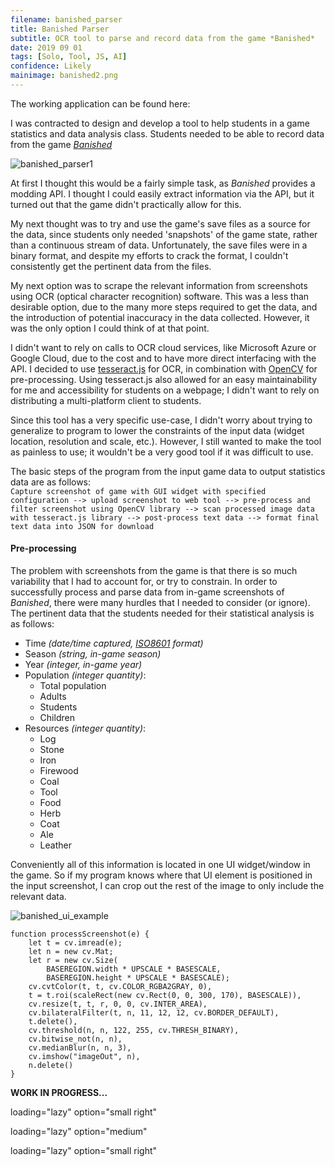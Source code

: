 ```yaml
---
filename: banished_parser
title: Banished Parser
subtitle: OCR tool to parse and record data from the game *Banished*
date: 2019 09 01
tags: [Solo, Tool, JS, AI]
confidence: Likely
mainimage: banished2.png
---
```


The working application can be found here:

I was contracted to design and develop a tool to help students in a game statistics and data analysis class. Students needed to be able to record data from the game [*Banished*](http://www.shiningrocksoftware.com/game/)

![][bp1]

At first I thought this would be a fairly simple task, as *Banished* provides a modding API. I thought I could easily extract information via the API, but it turned out that the game didn't practically allow for this.

My next thought was to try and use the game's save files as a source for the data, since students only needed 'snapshots' of the game state, rather than a continuous stream of data. Unfortunately, the save files were in a binary format, and despite my efforts to crack the format, I couldn't consistently get the pertinent data from the files.

My next option was to scrape the relevant information from screenshots using OCR (optical character recognition) software. This was a less than desirable option, due to the many more steps required to get the data, and the introduction of potential inaccuracy in the data collected. However, it was the only option I could think of at that point.

I didn't want to rely on calls to OCR cloud services, like Microsoft Azure or Google Cloud, due to the cost and to have more direct interfacing with the API. I decided to use [tesseract.js](https://tesseract.projectnaptha.com) for OCR, in combination with [OpenCV](https://opencv.org) for pre-processing. Using tesseract.js also allowed for an easy maintainability for me and accessibility for students on a webpage; I didn't want to rely on distributing a multi-platform client to students.

Since this tool has a very specific use-case, I didn't worry about trying to generalize to program to lower the constraints of the input data (widget location, resolution and scale, etc.). However, I still wanted to make the tool as painless to use; it wouldn't be a very good tool if it was difficult to use.

The basic steps of the program from the input game data to output statistics data are as follows:
<br>
```Capture screenshot of game with GUI widget with specified configuration --> upload screenshot to web tool --> pre-process and filter screenshot using OpenCV library --> scan processed image data with tesseract.js library --> post-process text data --> format final text data into JSON for download```

#### Pre-processing

The problem with screenshots from the game is that there is so much variability that I had to account for, or try to constrain. In order to successfully process and parse data from in-game screenshots of *Banished*, there were many hurdles that I needed to consider (or ignore). The pertinent data that the students needed for their statistical analysis is as follows:

- Time _(date/time captured, [ISO8601](https://en.wikipedia.org/wiki/ISO_8601) format)_
- Season _(string, in-game season)_
- Year _(integer, in-game year)_
- Population _(integer quantity)_:
	- Total population
	- Adults
	- Students
	- Children
- Resources _(integer quantity)_:
	- Log
	- Stone
	- Iron
	- Firewood
	- Coal
	- Tool
	- Food
	- Herb
	- Coat
	- Ale
	- Leather

Conveniently all of this information is located in one UI widget/window in the game. So if my program knows where that UI element is positioned in the input screenshot, I can crop out the rest of the image to only include the relevant data.

![][bp3]


```
function processScreenshot(e) {
	let t = cv.imread(e);
	let n = new cv.Mat;
	let r = new cv.Size(
		BASEREGION.width * UPSCALE * BASESCALE,
		BASEREGION.height * UPSCALE * BASESCALE);
	cv.cvtColor(t, t, cv.COLOR_RGBA2GRAY, 0),
	t = t.roi(scaleRect(new cv.Rect(0, 0, 300, 170), BASESCALE)),
	cv.resize(t, t, r, 0, 0, cv.INTER_AREA),
	cv.bilateralFilter(t, n, 11, 12, 12, cv.BORDER_DEFAULT),
	t.delete(),
	cv.threshold(n, n, 122, 255, cv.THRESH_BINARY),
	cv.bitwise_not(n, n),
	cv.medianBlur(n, n, 3),
	cv.imshow("imageOut", n),
	n.delete()
}
```

**WORK IN PROGRESS...**


[bp1]: /images/banished.png#right#small "banished_parser1"
	loading="lazy" option="small right"

[bp2]: /images/banished2.png "banished_parser2"
	loading="lazy" option="medium"

[bp3]: /images/banishedUIexample.png "banished_ui_example"
	loading="lazy" option="small right"
